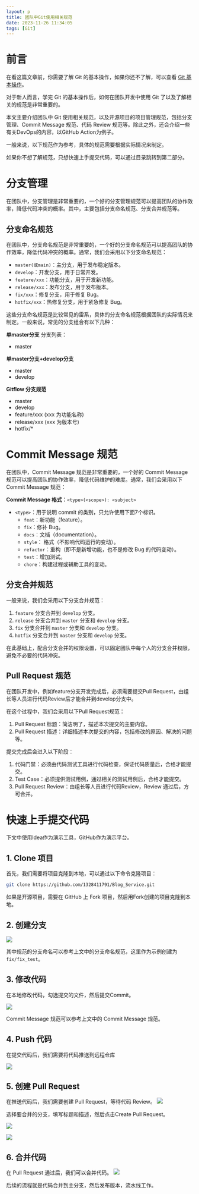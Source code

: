 ```yaml
---
layout: p
title: 团队中Git使用相关规范
date: 2023-11-26 11:34:05
tags: [Git]
---
```


# 前言

在看这篇文章前，你需要了解 Git 的基本操作，如果你还不了解，可以查看 [Git 基本操作](https://www.runoob.com/git/git-basic-operations.html)。

对于新人而言，学完 Git 的基本操作后，如何在团队开发中使用 Git 了以及了解相关的规范是非常重要的。

本文主要介绍团队中 Git 使用相关规范，以及开源项目的项目管理规范，包括分支管理、Commit Message 规范、代码 Review 规范等。除此之外，还会介绍一些有关DevOps的内容，以GitHub Action为例子。

一般来说，以下规范作为参考，具体的规范需要根据实际情况来制定。

如果你不想了解规范，只想快速上手提交代码，可以通过目录跳转到第二部分。

# 分支管理

在团队中，分支管理是非常重要的，一个好的分支管理规范可以提高团队的协作效率，降低代码冲突的概率。其中，主要包括分支命名规范、分支合并规范等。

## 分支命名规范

在团队中，分支命名规范是非常重要的，一个好的分支命名规范可以提高团队的协作效率，降低代码冲突的概率。通常，我们会采用以下分支命名规范：

- `master(或main)`：主分支，用于发布稳定版本。
- `develop`：开发分支，用于日常开发。
- `feature/xxx`：功能分支，用于开发新功能。
- `release/xxx`：发布分支，用于发布版本。
- `fix/xxx`：修复分支，用于修复 Bug。
- `hotfix/xxx`：热修复分支，用于紧急修复 Bug。

这些分支命名规范是比较常见的雷系，具体的分支命名规范根据团队的实际情况来制定。一般来说，常见的分支组合有以下几种：

**单master分支**
分支列表：
- master

**单master分支+develop分支**
- master
- develop

**Gitflow 分支规范**
- master
- develop
- feature/xxx (xxx 为功能名称)
- release/xxx (xxx 为版本号)
- hotfix/*

# Commit Message 规范

在团队中，Commit Message 规范是非常重要的，一个好的 Commit Message 规范可以提高团队的协作效率，降低代码维护的难度。通常，我们会采用以下 Commit Message 规范：

**Commit Message 格式：**`<type>(<scope>): <subject>`
- `<type>`：用于说明 commit 的类别，只允许使用下面7个标识。
  - `feat`：新功能（feature）。
  - `fix`：修补 Bug。
  - `docs`：文档（documentation）。
  - `style`： 格式（不影响代码运行的变动）。
  - `refactor`：重构（即不是新增功能，也不是修改 Bug 的代码变动）。
  - `test`：增加测试。
  - `chore`：构建过程或辅助工具的变动。


## 分支合并规范

一般来说，我们会采用以下分支合并规范：
1. `feature` 分支合并到 `develop` 分支。
2. `release` 分支合并到 `master` 分支和 `develop` 分支。
3. `fix` 分支合并到 `master` 分支和 `develop` 分支。
4. `hotfix` 分支合并到 `master` 分支和 `develop` 分支。

在此基础上，配合分支合并的权限设置，可以固定团队中每个人的分支合并权限，避免不必要的代码冲突。

## Pull Request 规范

在团队开发中，例如feature分支开发完成后，必须需要提交Pull Request，由组长等人员进行代码Review后才能合并到develop分支中。

在这个过程中，我们会采用以下Pull Request规范：

1. Pull Request 标题：简洁明了，描述本次提交的主要内容。
2. Pull Request 描述：详细描述本次提交的内容，包括修改的原因、解决的问题等。

提交完成后会进入以下阶段：
1. 代码门禁：必须由代码测试工具进行代码检查，保证代码质量后，合格才能提交。
2. Test Case：必须提供测试用例，通过相关的测试用例后，合格才能提交。
3. Pull Request Review：由组长等人员进行代码Review，Review 通过后，方可合并。

# 快速上手提交代码

下文中使用Idea作为演示工具，GitHub作为演示平台。

## 1. Clone 项目

首先，我们需要将项目克隆到本地，可以通过以下命令克隆项目：

```bash
git clone https://github.com/1328411791/Blog_Service.git
```

如果是开源项目，需要在 GitHub 上 Fork 项目，然后用Fork创建的项目克隆到本地。

## 2. 创建分支

![](https://pic.liahnu.top/img/202404262152032.png)

其中规范的分支命名可以参考上文中的分支命名规范，这里作为示例创建为`fix/fix_test`。

## 3. 修改代码

在本地修改代码，勾选提交的文件，然后提交Commit。

![](https://pic.liahnu.top/img/202404262155656.png)

Commit Message 规范可以参考上文中的 Commit Message 规范。

## 4. Push 代码

在提交代码后，我们需要将代码推送到远程仓库

![](https://pic.liahnu.top/img/202404262155814.png)

## 5. 创建 Pull Request

在推送代码后，我们需要创建 Pull Request，等待代码 Review。
![](https://pic.liahnu.top/img/202404262157379.png)

选择要合并的分支，填写标题和描述，然后点击Create Pull Request。

![](https://pic.liahnu.top/img/202404262158485.png)

![](https://pic.liahnu.top/img/202404262158465.png)

## 6. 合并代码

在 Pull Request 通过后，我们可以合并代码。
![](https://pic.liahnu.top/img/202404262159859.png)

后续的流程就是代码合并到主分支，然后发布版本，流水线工作。

